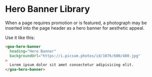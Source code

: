 # Hero Banner Library

When a page requires promotion or is featured, a photograph may be inserted into the page header as a hero banner for aesthetic appeal.


Use it like this:
```html
<goa-hero-banner
  heading="Hero Banner"
  backgroundUrl="https://i.picsum.photos/id/1076/600/400.jpg"
>
  Lorem ipsum dolor sit amet consectetur adipisicing elit.
</goa-hero-banner>
```
